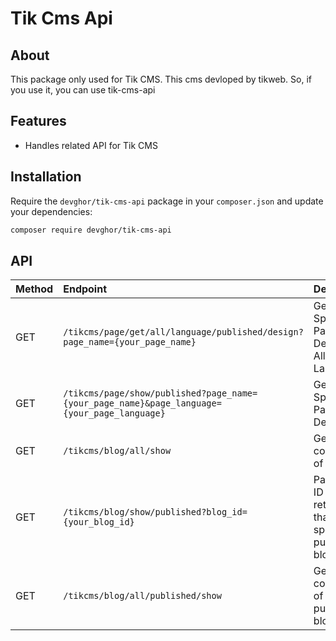 # Tik Cms Api

## About

This package only used for Tik CMS. This cms devloped by tikweb. So, if you use it, you can use 
tik-cms-api


## Features

* Handles related API for Tik CMS


## Installation

Require the `devghor/tik-cms-api` package in your `composer.json` and update your dependencies:
```sh
composer require devghor/tik-cms-api
```

## API

| Method | Endpoint                    | Description                       |
|:--------------------|:----------------------------|:----------------------------------|
| GET | `/tikcms/page/get/all/language/published/design?page_name={your_page_name}`   | Get Specific Page's Designs For All Language. |
| GET | `/tikcms/page/show/published?page_name={your_page_name}&page_language={your_page_language}`   | Get Specific Page's Design |
| GET | `/tikcms/blog/all/show`   | Get the collection of blogs |
| GET | `/tikcms/blog/show/published?blog_id={your_blog_id}`   |Pass a blog ID and in return get that specific published blog |
| GET | `/tikcms/blog/all/published/show`   | Get the collection of published blogs |

